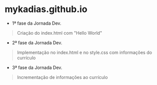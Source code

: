 # mykadias.github.io
- 1ª fase da Jornada Dev.
> Criação do index.html com "Hello World"
- 2ª fase da Jornada Dev.
> Implementação no index.html e no style.css com informações do currículo
- 3ª fase da Jornada Dev.
> Incrementação de informações ao currículo
